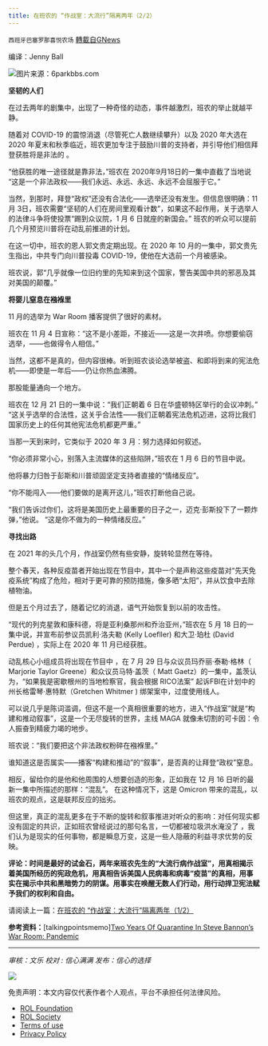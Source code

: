 ```yaml
---
title: 在班农的 “作战室：大流行”隔离两年（2/2）
---
```

`西班牙巴塞罗那喜悦农场` [轉載自GNews](https://gnews.org/zh-hans/1806055/)

编译：Jenny Ball

![](https://assets.gnews.org/wp-content/uploads/2021/12/image0-7-11.jpg)图片来源：6parkbbs.com

**坚韧的人们**

在过去两年的剧集中，出现了一种奇怪的动态，事件越激烈，班农的举止就越平静。

随着对 COVID-19 的震惊消退（尽管死亡人数继续攀升）以及 2020 年大选在 2020 年夏末和秋季临近，班农更加专注于鼓励川普的支持者，并引导他们相信拜登获胜将是非法的 。

“他获胜的唯一途径就是靠非法，”班农在 2020年9月18日的一集中直截了当地说 “这是一个非法政权——我们永远、永远、永远、永远不会屈服于它。”

当然，到那时，拜登“政权”还没有合法化——选举还没有发生。但信息很明确：11月 3日，班农需要“坚韧的人们在房间里观看计数”，如果这不起作用，关于选举人的法律斗争将使投票“踢到众议院，1 月 6 日就座的新国会。” 班农的听众可以提前几个月预览川普将在动乱前推进的计划。

在这一切中，班农的恩人郭文贵定期出现。在 2020 年 10 月的一集中，郭文贵先生指出，中共专门向川普投毒 COVID-19，使他在大选前一个月被感染。

班农说，郭“几乎就像一位旧约里的先知来到这个国家，警告美国中共的邪恶及其对美国的颠覆。”

**将婴儿窒息在襁褓里**

11 月的选举为 War Room 播客提供了很好的素材。

班农在 11 月 4 日宣称：“这不是小差距，不接近——这是一次井喷。你想要偷窃选举，——也做得令人相信。”

当然，这都不是真的，但内容很棒。听到班农谈论选举被盗、和即将到来的宪法危机——即使是一年后——仍让你热血沸腾。

那股能量通向一个地方。

班农在 12 月 21 日的一集中说：“我们正朝着 6 日在华盛顿特区举行的会议冲刺。” “这关乎选举的合法性，这关乎合法性——我们正朝着宪法危机迈进，这将比我们国家历史上的任何其他宪法危机都更严重。”

当那一天到来时，它类似于 2020 年 3 月：努力选择如何叙述。

“你必须非常小心，别落入主流媒体的这些陷阱，”班农在 1 月 6 日的节目中说。

他将暴力归咎于彭斯和川普顽固坚定支持者直接的“情绪反应”。

“你不能闯入——他们要做的是离开这儿，”班农打断他自己说。

“我们告诉过你们，这将是美国历史上最重要的日子之一，迈克·彭斯投下了一颗炸弹，”他说。 “这是你不做为的一种情绪反应。”

**寻找出路**

在 2021 年的头几个月，作战室仍然有些安静，旋转轮显然在等待。

整个春天，各种反疫苗者开始出现在节目中，其中一个是声称这些疫苗对“先天免疫系统”构成了危险，相对于更可靠的预防措施，像多晒“太阳”，并从饮食中去除植物油。

但是五个月过去了，随着记忆的消退，语气开始恢复到以前的攻击性。

“现代的列克星敦和康科德，将是亚利桑那州和乔治亚州，”班农在 5 月 18 日的一集中说，并宣布前参议员凯利·洛夫勒 (Kelly Loefller) 和大卫·珀杜 (David Perdue) ，实际上在 2020 年 11 月已经获胜。

动乱核心小组成员将出现在节目中 ，在 7 月 29 日与众议员玛乔丽·泰勒·格林（ Marjorie Taylor Greene）和众议员马特·盖茨（ Matt Gaetz）的一集中，盖茨认为，“如果我是密歇根州的当地检察官，我会根据 RICO法案” 起诉FBI在计划中的州长格雷琴·惠特默（Gretchen Whitmer ) 绑架案中，过度使用线人。

可以说几乎是陈词滥调，但这不是一个真相很重要的地方，进入“作战室”就是“构建和推动叙事”，这是一个无尽旋转的世界，主线 MAGA 就像未切割的可卡因：令人振奋到精疲力竭的地步。

班农说：“我们要把这个非法政权粉碎在襁褓里。”

谁知道这是否属实——播客“构建和推动”的“叙事”，是否真的让拜登“政权”窒息。

相反，留给你的是他和他周围的人想要创造的形象，正如我在 12 月 16 日听的最新一集中所描述的那样：“混乱”。 在这种情况下，这是 Omicron 带来的混乱，以班农的观点，这是联邦反应的拙劣。

但这里，真正的混乱更多在于不断的旋转和叙事推进对听众的影响：对任何现实都没有固定的共识，正如班农曾经说过的那句名言，一切都被垃圾洪水淹没了 ，我们认为是现实的任何事物，都是瞬息万变，这是一些人隐蔽的利益寻求优势的反映。

**评论：时间是最好的试金石，两年来班农先生的“大流行病作战室”，用真相揭示着美国所经历的宪政危机，用真相告诉美国人民病毒和病毒“疫苗”的真相，用事实在揭示中共和黑暗势力的阴谋。用事实在唤醒无数人们行动，用行动捍卫宪法赋予我们的权利和自由。**

请阅读上一篇：[在班农的 “作战室：大流行”隔离两年（1/2）](https://gnews.org/zh-hans/1806015/)

**参考资料：**[talkingpointsmemo][Two Years Of Quarantine In Steve Bannon’s War Room: Pandemic](https://talkingpointsmemo.com/muckraker/steve-bannon-war-room-pandemic-two-years-chaos)

* * *

*审核：文乐*
*校对 : 信心满满*
*发布：信心的选择*

![](https://assets.gnews.org/wp-content/uploads/2021/12/GNEWS_CH.-1.jpeg)

 

免责声明：本文内容仅代表作者个人观点，平台不承担任何法律风险。

- [ROL Foundation](https://rolfoundation.org/)
- [ROL Society](https://rolsociety.org/)
- [Terms of use](https://gnews.org/terms-of-use-3/)
- [Privacy Policy](https://gnews.org/privacy-policy/)
